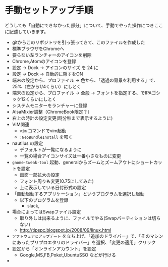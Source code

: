 # 手動セットアップ手順

どうしても「自動にできなかった部分」について、手動でやった操作につきここに記述していきます。

+ gitからこのリポジトリを引っ張ってきて、このファイルを作成した
+ 標準ブラウザをChromeへ
+ 要らない左ランチャーのアイコンを削除
+ Chrome,Atomのアイコンを登録
+ 設定 → Dock → アイコンのサイズ を 24 に
+ 設定 → Dock → 自動的に隠すをON
+ 端末の設定から、プロファイル → 色から、「透過の背景を利用する」で、25%（左から1/4くらい）にしとく
+ 端末の設定から、プロファイル → 全般 → フォントを指定する、でIPAゴシック12くらいにしとく
+ システムモニターをランチャーに登録
+ AlsaMixier調整（ChromeBook限定？）
+ 右上の時計の設定変更(時分秒まで表示するように)
+ VIM関連
  + `vim` コマンドでvim起動
  + `:NeoBundleInstall` を叩く
+ nautilus の設定
  + デフォルトが一覧になるように
  + 一覧の場合アイコンサイズは一番小さなものに変更
+ `gnome-tweak-tool` 起動、generalからズームとズームアウトにショートカットを設定
  + 画面一部拡大の設定
  + フォント周りも変更(0.75にしてみた)
  + 上に表示している日付形式の設定
+ 「自動起動するアプリケーション」というプログラムを選択し起動
  + 以下のプログラムを登録
    + slack,
+ 場合によってはSwapファイル設定
  - 取り外しは出来るように、ファイルでやる(Swapパーティションは切らない)
  - http://tipspc.blogspot.jp/2008/09/linux.html
+ `ソフトウェアとアップデート` を立ち上げ、「追加のドライバー」で、「そのマシンにあったプリプロエタリのドライバー」を選択、「変更の適用」クリック
+ 設定から「オンラインアカウント」を設定
  - Google,MS,FB,Poket,UbuntuSSO などが行ける
+
